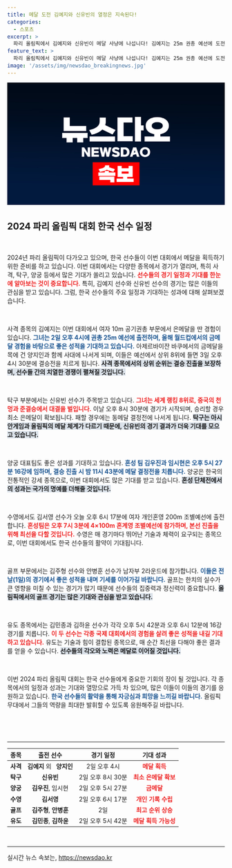 ```yaml
---
title: 메달 도전 김예지와 신유빈의 열정은 지속된다!
categories:
  - 스포츠
excerpt: >
  파리 올림픽에서 김예지와 신유빈이 메달 사냥에 나섭니다! 김예지는 25m 권총 예선에 도전하며, 신유빈은 준결승에서 중국 선수와 맞붙어 은메달을 확정 지을 기회를 잡았습니다. 지금 바로 응원하시고, 열띤 경쟁의 순간을 놓치지 마세요!
feature_text: >
  파리 올림픽에서 김예지와 신유빈이 메달 사냥에 나섭니다! 김예지는 25m 권총 예선에 도전하며, 신유빈은 준결승에서 중국 선수와 맞붙어 은메달을 확정 지을 기회를 잡았습니다. 지금 바로 응원하시고, 열띤 경쟁의 순간을 놓치지 마세요!
image: '/assets/img/newsdao_breakingnews.jpg'
---
```


<p><img src="/assets/img/newsdao_breakingnews.jpg" alt="bookingtag 속보" /></p>

<h2 data-ke-size="size26">2024 파리 올림픽 대회 한국 선수 일정</h2>

<p data-ke-size="size16">&nbsp;</p>

<p>2024년 파리 올림픽이 다가오고 있으며, 한국 선수들이 이번 대회에서 메달을 획득하기 위한 준비를 하고 있습니다. 이번 대회에서는 다양한 종목에서 경기가 열리며, 특히 사격, 탁구, 양궁 등에서 많은 기대가 쏠리고 있습니다. <b><span style="color: #ee2323;">선수들의 경기 일정과 기대를 한눈에 알아보는 것이 중요합니다.</span></b> 특히, 김예지 선수와 신유빈 선수의 경기는 많은 이들의 관심을 받고 있습니다. 그럼, 한국 선수들의 주요 일정과 기대하는 성과에 대해 살펴보겠습니다.</p>

<p data-ke-size="size16">&nbsp;</p>

<p>사격 종목의 김예지는 이번 대회에서 여자 10m 공기권총 부문에서 은메달을 딴 경험이 있습니다. <b><span style="color: #1a5490;">그녀는 2일 오후 4시에 권총 25m 예선에 출전하며, 올해 월드컵에서의 금메달 경험을 바탕으로 좋은 성적을 기대하고 있습니다.</span></b> 아제르바이잔 바쿠에서의 금메달을 목에 건 양지인과 함께 사대에 나서게 되며, 이들은 예선에서 상위 8위에 들면 3일 오후 4시 30분에 결승전을 치르게 됩니다. <b><span style="background-color: #21538527;">사격 종목에서의 상위 순위는 결승 진출을 보장하며, 선수들 간의 치열한 경쟁이 펼쳐질 것입니다.</span></b></p>

<p data-ke-size="size16">&nbsp;</p>

<p>탁구 부분에서는 신유빈 선수가 주목받고 있습니다. <b><span style="color: #ee2323;">그녀는 세계 랭킹 8위로, 중국의 천멍과 준결승에서 대결을 벌입니다.</span></b> 이날 오후 8시 30분에 경기가 시작되며, 승리할 경우 최소 은메달이 확보됩니다. 패할 경우에는 동메달 결정전에 나서게 됩니다. <b><span style="background-color: #21538527;">탁구는 아시안게임과 올림픽의 메달 체계가 다르기 때문에, 신유빈의 경기 결과가 더욱 기대를 모으고 있습니다.</span></b></p>

<p data-ke-size="size16">&nbsp;</p>

<p>양궁 대표팀도 좋은 성과를 기대하고 있습니다. <b><span style="color: #1a5490;">혼성 팀 김우진과 임시현은 오후 5시 27분 16강에 임하며, 결승 진출 시 밤 11시 43분에 메달 결정전을 치릅니다.</span></b> 양궁은 한국의 전통적인 강세 종목으로, 이번 대회에서도 많은 기대를 받고 있습니다. <b><span style="background-color: #21538527;">혼성 단체전에서의 성과는 국가의 명예를 더해줄 것입니다.</span></b></p>

<p data-ke-size="size16">&nbsp;</p>

<p>수영에서도 김서영 선수가 오늘 오후 6시 17분에 여자 개인혼영 200m 조별예선에 출전합니다. <b><span style="color: #ee2323;">혼성팀은 오후 7시 3분에 4×100m 혼계영 조별예선에 참가하며, 본선 진출을 위해 최선을 다할 것입니다.</span></b> 수영은 매 경기마다 뛰어난 기술과 체력이 요구되는 종목으로, 이번 대회에서도 한국 선수들의 활약이 기대됩니다. </p>

<p data-ke-size="size16">&nbsp;</p>

<p>골프 부문에서는 김주형 선수와 안병훈 선수가 남자부 2라운드에 참가합니다. <b><span style="color: #1a5490;">이들은 전날(1일)의 경기에서 좋은 성적을 내며 기세를 이어가길 바랍니다.</span></b> 골프는 한치의 실수가 큰 영향을 미칠 수 있는 경기가 많기 때문에 선수들의 집중력과 정신력이 중요합니다. <b><span style="background-color: #21538527;">올림픽에서의 골프 경기는 많은 기대와 관심을 받고 있습니다.</span></b></p>

<p data-ke-size="size16">&nbsp;</p>

<p>유도 종목에서는 김민종과 김하윤 선수가 각각 오후 5시 42분과 오후 6시 12분에 16강 경기를 치릅니다. <b><span style="color: #ee2323;">이 두 선수는 각종 국제 대회에서의 경험을 살려 좋은 성적을 내길 기대하고 있습니다.</span></b> 유도는 기술과 힘이 결합된 종목으로, 매 순간 최선을 다해야 좋은 결과를 얻을 수 있습니다. <b><span style="background-color: #21538527;">선수들의 각오와 노력은 메달로 이어질 것입니다.</span></b></p>

<p data-ke-size="size16">&nbsp;</p>

<p>이번 2024 파리 올림픽 대회는 한국 선수들에게 중요한 기회의 장이 될 것입니다. 각 종목에서의 일정과 성과는 기대와 열망으로 가득 차 있으며, 많은 이들이 이들의 경기를 응원하고 있습니다. <b><span style="color: #1a5490;">한국 선수들의 활약을 통해 자긍심과 희망을 느끼길 바랍니다.</span></b> 올림픽 무대에서 그들의 역량을 최대한 발휘할 수 있도록 응원해주길 바랍니다. </p>

<p data-ke-size="size16">&nbsp;</p>

<p><br>
<hr></p>

<table style="width: 100%;">
    <thead>
        <tr>
            <th style="text-align: center;">종목</th>
            <th style="text-align: center;">출전 선수</th>
            <th style="text-align: center;">경기 일정</th>
            <th style="text-align: center;">기대 성과</th>
        </tr>
    </thead>
    <tbody>
        <tr>
            <td style="text-align: center;"><b>사격</b></td>
            <td style="text-align: center;"><b>김예지</b> 외&nbsp; &nbsp;<b>양지인</b></td>
            <td style="text-align: center;">2일 오후 4시</td>
            <td style="text-align: center;"><b><span style="color: #ee2323;">메달 획득</span></b></td>
        </tr>
        <tr>
            <td style="text-align: center;"><b>탁구</b></td>
            <td style="text-align: center;"><b>신유빈</b></td>
            <td style="text-align: center;">2일 오후 8시 30분</td>
            <td style="text-align: center;"><b><span style="color: #ee2323;">최소 은메달 확보</span></b></td>
        </tr>
        <tr>
            <td style="text-align: center;"><b>양궁</b></td>
            <td style="text-align: center;"><b>김우진</b>, 임시현</td>
            <td style="text-align: center;">2일 오후 5시 27분</td>
            <td style="text-align: center;"><b><span style="color: #ee2323;">금메달</span></b></td>
        </tr>
        <tr>
            <td style="text-align: center;"><b>수영</b></td>
            <td style="text-align: center;"><b>김서영</b></td>
            <td style="text-align: center;">2일 오후 6시 17분</td>
            <td style="text-align: center;"><b><span style="color: #ee2323;">개인 기록 수립</span></b></td>
        </tr>
        <tr>
            <td style="text-align: center;"><b>골프</b></td>
            <td style="text-align: center;"><b>김주형</b>, <b>안병훈</b></td>
            <td style="text-align: center;">2일</td>
            <td style="text-align: center;"><b><span style="color: #ee2323;">최고 순위 상승</span></b></td>
        </tr>
        <tr>
            <td style="text-align: center;"><b>유도</b></td>
            <td style="text-align: center;"><b>김민종</b>, <b>김하윤</b></td>
            <td style="text-align: center;">2일 오후 5시 42분</td>
            <td style="text-align: center;"><b><span style="color: #ee2323;">메달 획득 가능성</span></b></td>
        </tr>
    </tbody>
</table>

<p><br>
<hr></p>
실시간 뉴스 속보는, <a href="https://newsdao.kr" rel="dofollow">https://newsdao.kr</a>


